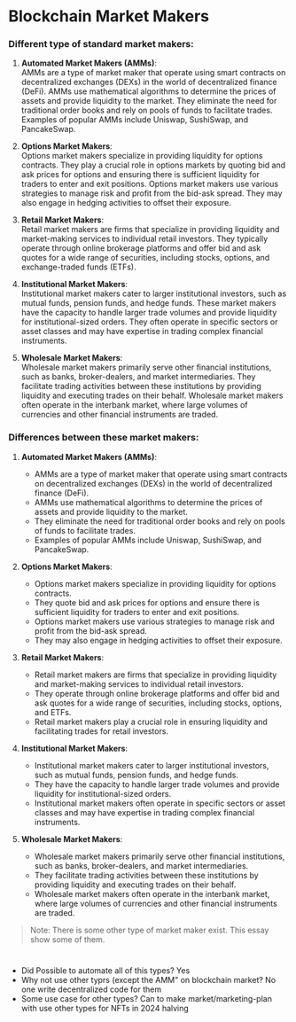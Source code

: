 # Blockchain Market Makers

### Different type of standard market makers:

1. **Automated Market Makers (AMMs)**:\
AMMs are a type of market maker that operate using smart contracts on decentralized exchanges (DEXs) in the world of decentralized finance (DeFi). AMMs use mathematical algorithms to determine the prices of assets and provide liquidity to the market. They eliminate the need for traditional order books and rely on pools of funds to facilitate trades. Examples of popular AMMs include Uniswap, SushiSwap, and PancakeSwap.

2. **Options Market Makers**:\
Options market makers specialize in providing liquidity for options contracts. They play a crucial role in options markets by quoting bid and ask prices for options and ensuring there is sufficient liquidity for traders to enter and exit positions. Options market makers use various strategies to manage risk and profit from the bid-ask spread. They may also engage in hedging activities to offset their exposure.

3. **Retail Market Makers**:\
Retail market makers are firms that specialize in providing liquidity and market-making services to individual retail investors. They typically operate through online brokerage platforms and offer bid and ask quotes for a wide range of securities, including stocks, options, and exchange-traded funds (ETFs).

4. **Institutional Market Makers**:\
Institutional market makers cater to larger institutional investors, such as mutual funds, pension funds, and hedge funds. These market makers have the capacity to handle larger trade volumes and provide liquidity for institutional-sized orders. They often operate in specific sectors or asset classes and may have expertise in trading complex financial instruments.

5. **Wholesale Market Makers**:\
Wholesale market makers primarily serve other financial institutions, such as banks, broker-dealers, and market intermediaries. They facilitate trading activities between these institutions by providing liquidity and executing trades on their behalf. Wholesale market makers often operate in the interbank market, where large volumes of currencies and other financial instruments are traded.

### Differences between these market makers:

1. **Automated Market Makers (AMMs)**: 
   - AMMs are a type of market maker that operate using smart contracts on decentralized exchanges (DEXs) in the world of decentralized finance (DeFi).
   - AMMs use mathematical algorithms to determine the prices of assets and provide liquidity to the market.
   - They eliminate the need for traditional order books and rely on pools of funds to facilitate trades.
   - Examples of popular AMMs include Uniswap, SushiSwap, and PancakeSwap.

2. **Options Market Makers**:
   - Options market makers specialize in providing liquidity for options contracts.
   - They quote bid and ask prices for options and ensure there is sufficient liquidity for traders to enter and exit positions.
   - Options market makers use various strategies to manage risk and profit from the bid-ask spread.
   - They may also engage in hedging activities to offset their exposure.

3. **Retail Market Makers**:
   - Retail market makers are firms that specialize in providing liquidity and market-making services to individual retail investors.
   - They operate through online brokerage platforms and offer bid and ask quotes for a wide range of securities, including stocks, options, and ETFs.
   - Retail market makers play a crucial role in ensuring liquidity and facilitating trades for retail investors.

4. **Institutional Market Makers**:
   - Institutional market makers cater to larger institutional investors, such as mutual funds, pension funds, and hedge funds.
   - They have the capacity to handle larger trade volumes and provide liquidity for institutional-sized orders.
   - Institutional market makers often operate in specific sectors or asset classes and may have expertise in trading complex financial instruments.

5. **Wholesale Market Makers**:
   - Wholesale market makers primarily serve other financial institutions, such as banks, broker-dealers, and market intermediaries.
   - They facilitate trading activities between these institutions by providing liquidity and executing trades on their behalf.
   - Wholesale market makers often operate in the interbank market, where large volumes of currencies and other financial instruments are traded.

> Note: There is some other type of market maker exist. This essay show some of them.

#

- Did Possible to automate all of this types? Yes
- Why not use other typrs (except the AMM" on blockchain market? No one write decentralized code for them
- Some use case for other types? Can to make market/marketing-plan with use other types for NFTs in 2024 halving
